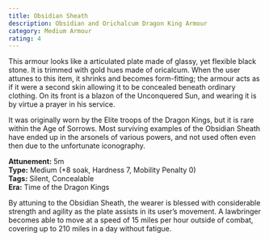 ```yaml
---
title: Obsidian Sheath
description: Obsidian and Orichalcum Dragon King Armour
category: Medium Armour
rating: 4
---
```


This armour looks like a articulated plate made of glassy, yet flexible black stone. It is trimmed with gold hues made of oricalcum. When the user attunes to this item, it shrinks and becomes form-fitting; the armour acts as if it were a second skin allowing it to be concealed beneath ordinary clothing. On its front is a blazon of the Unconquered Sun, and wearing it is by virtue a prayer in his service.

It was originally worn by the Elite troops of the Dragon Kings, but it is rare within the Age of Sorrows. Most surviving examples of the Obsidian Sheath have ended up in the arsonels of various powers, and not used often even then due to the unfortunate iconography.

**Attunement:** 5m <br />
**Type:** Medium (+8 soak, Hardness 7, Mobility Penalty 0) <br />
**Tags:** Silent, Concealable <br />
**Era:** Time of the Dragon Kings <br />

By attuning to the Obsidian Sheath, the wearer is blessed with considerable strength and agility as the plate assists in its user’s movement. A lawbringer becomes able to move at a speed of 15 miles per hour outside of combat, covering up to 210 miles in a day without fatigue.
